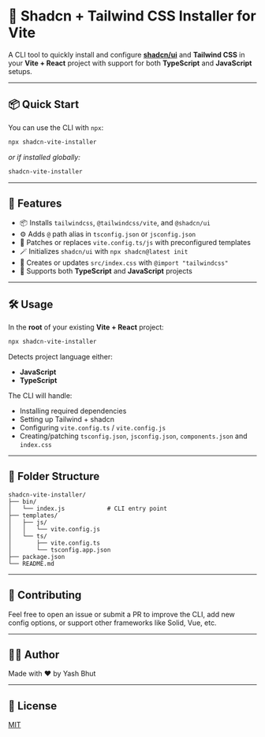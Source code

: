 # 🧩 Shadcn + Tailwind CSS Installer for Vite

A CLI tool to quickly install and configure **[shadcn/ui](https://ui.shadcn.dev/)** and **Tailwind CSS** in your **Vite + React** project with support for both **TypeScript** and **JavaScript** setups.

---

## 📦 Quick Start

You can use the CLI with `npx`:

```sh
npx shadcn-vite-installer
```

_or if installed globally:_

```sh
shadcn-vite-installer
```

---

## 🚀 Features

- 📦 Installs `tailwindcss`, `@tailwindcss/vite`, and `@shadcn/ui`
- ⚙️ Adds `@` path alias in `tsconfig.json` or `jsconfig.json`
- 🔧 Patches or replaces `vite.config.ts/js` with preconfigured templates
- 🪄 Initializes `shadcn/ui` with `npx shadcn@latest init`
- 🧱 Creates or updates `src/index.css` with `@import "tailwindcss"`
- 🧪 Supports both **TypeScript** and **JavaScript** projects

---

## 🛠️ Usage

In the **root** of your existing **Vite + React** project:

```bash
npx shadcn-vite-installer
```

Detects project language either:

- **JavaScript**
- **TypeScript**

The CLI will handle:

- Installing required dependencies
- Setting up Tailwind + shadcn
- Configuring `vite.config.ts` / `vite.config.js`
- Creating/patching `tsconfig.json`, `jsconfig.json`, `components.json` and `index.css`

---

## 📁 Folder Structure

```
shadcn-vite-installer/
├── bin/
│   └── index.js            # CLI entry point
├── templates/
│   ├── js/
│   │   └── vite.config.js
│   └── ts/
│       ├── vite.config.ts
│       └── tsconfig.app.json
├── package.json
└── README.md
```

---

## 🤝 Contributing

Feel free to open an issue or submit a PR to improve the CLI, add new config options, or support other frameworks like Solid, Vue, etc.

---

## 🧑‍💻 Author

Made with ❤️ by Yash Bhut

---

## 📄 License

[MIT](./LICENSE)
